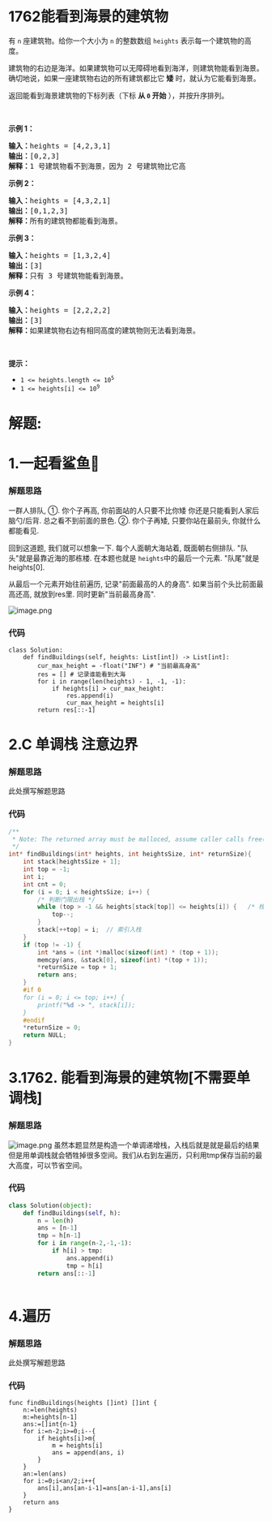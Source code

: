 # 1762能看到海景的建筑物
<p>有 <code>n</code> 座建筑物。给你一个大小为 <code>n</code> 的整数数组 <code>heights</code> 表示每一个建筑物的高度。</p>

<p>建筑物的右边是海洋。如果建筑物可以无障碍地看到海洋，则建筑物能看到海景。确切地说，如果一座建筑物右边的所有建筑都比它 <strong>矮</strong> 时，就认为它能看到海景。</p>

<p>返回能看到海景建筑物的下标列表（下标 <strong>从 <code>0</code> 开始</strong> ），并按升序排列。</p>

<p> </p>

<p><strong>示例 1：</strong></p>

<pre>
<strong>输入：</strong>heights = [4,2,3,1]
<strong>输出：</strong>[0,2,3]
<strong>解释：</strong>1 号建筑物看不到海景，因为 2 号建筑物比它高
</pre>

<p><strong>示例 2：</strong></p>

<pre>
<strong>输入：</strong>heights = [4,3,2,1]
<strong>输出：</strong>[0,1,2,3]
<strong>解释：</strong>所有的建筑物都能看到海景。</pre>

<p><strong>示例 3：</strong></p>

<pre>
<strong>输入：</strong>heights = [1,3,2,4]
<strong>输出：</strong>[3]
<strong>解释：</strong>只有 3 号建筑物能看到海景。</pre>

<p><strong>示例 4：</strong></p>

<pre>
<strong>输入：</strong>heights = [2,2,2,2]
<strong>输出：</strong>[3]
<strong>解释：</strong>如果建筑物右边有相同高度的建筑物则无法看到海景。</pre>

<p> </p>

<p><strong>提示：</strong></p>

<ul>
	<li><code>1 <= heights.length <= 10<sup>5</sup></code></li>
	<li><code>1 <= heights[i] <= 10<sup>9</sup></code></li>
</ul>
































# 解题:
# 1.一起看鲨鱼🦈
### 解题思路
一群人排队, 
①. 你个子再高, 你前面站的人只要不比你矮 你还是只能看到人家后脑勺/后背. 总之看不到前面的景色. 
②. 你个子再矮, 只要你站在最前头, 你就什么都能看见. 

回到这道题, 我们就可以想象一下. 
每个人面朝大海站着, 既面朝右侧排队. 
"队头"就是最靠近海的那栋楼. 在本题也就是 `heights`中的最后一个元素. 
"队尾"就是heights[0]. 

从最后一个元素开始往前遍历, 记录"前面最高的人的身高". 如果当前个头比前面最高还高, 就放到res里. 同时更新"当前最高身高". 

![image.png](https://pic.leetcode-cn.com/1645905437-VYQdIu-image.png)

### 代码

```python3
class Solution:
    def findBuildings(self, heights: List[int]) -> List[int]:
        cur_max_height = -float("INF") # "当前最高身高"
        res = [] # 记录谁能看到大海
        for i in range(len(heights) - 1, -1, -1): 
            if heights[i] > cur_max_height: 
                res.append(i)
                cur_max_height = heights[i]
        return res[::-1]
```
# 2.C 单调栈 注意边界
### 解题思路
此处撰写解题思路

### 代码

```c
/**
 * Note: The returned array must be malloced, assume caller calls free().
 */
int* findBuildings(int* heights, int heightsSize, int* returnSize){
    int stack[heightsSize + 1];
    int top = -1;
    int i;
    int cnt = 0;
    for (i = 0; i < heightsSize; i++) {
        /* 判断门限出栈 */
        while (top > -1 && heights[stack[top]] <= heights[i]) {   /* 栈中存储的是递减的 */
            top--;
        }
        stack[++top] = i;  // 索引入栈
    }
    if (top != -1) {
        int *ans = (int *)malloc(sizeof(int) * (top + 1));
        memcpy(ans, &stack[0], sizeof(int) *(top + 1));
        *returnSize = top + 1;
        return ans;
    }
    #if 0
    for (i = 0; i <= top; i++) {
        printf("%d -> ", stack[i]);
    }
    #endif
    *returnSize = 0;
    return NULL;
}
```
# 3.1762. 能看到海景的建筑物[不需要单调栈]
### 解题思路
![image.png](https://pic.leetcode-cn.com/1630336557-YQTzoK-image.png)
虽然本题显然是构造一个单调递增栈，入栈后就是就是最后的结果
但是用单调栈就会牺牲掉很多空间。我们从右到左遍历，只利用tmp保存当前的最大高度，可以节省空间。


### 代码

```python
class Solution(object):
    def findBuildings(self, h):
        n = len(h)
        ans = [n-1]
        tmp = h[n-1]
        for i in range(n-2,-1,-1):
            if h[i] > tmp:
                ans.append(i)
                tmp = h[i]
        return ans[::-1]
                
```
# 4.遍历
### 解题思路
此处撰写解题思路

### 代码

```golang
func findBuildings(heights []int) []int {
    n:=len(heights)
    m:=heights[n-1]
    ans:=[]int{n-1}
    for i:=n-2;i>=0;i--{
        if heights[i]>m{
            m = heights[i]
            ans = append(ans, i)
        }
    }
    an:=len(ans)
    for i:=0;i<an/2;i++{
        ans[i],ans[an-i-1]=ans[an-i-1],ans[i]
    }
    return ans
}
```
